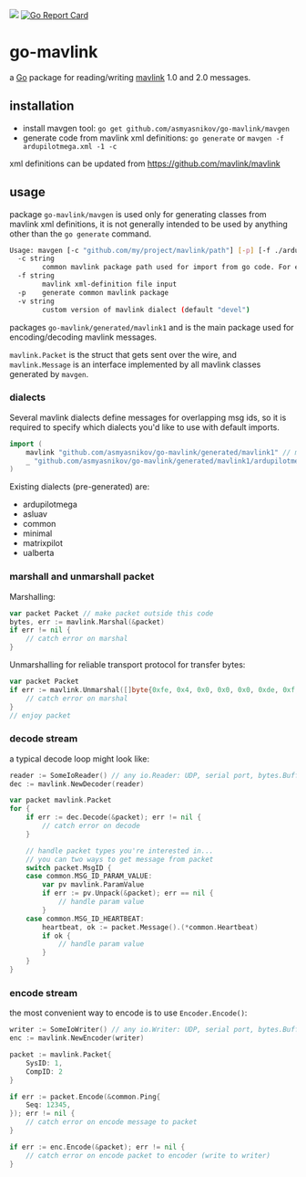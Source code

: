 [<img src="https://travis-ci.org/asmyasnikov/go-mavlink.svg?branch=master">](https://travis-ci.org/asmyasnikov/go-mavlink) [![Go Report Card](https://goreportcard.com/badge/github.com/asmyasnikov/go-mavlink)](https://goreportcard.com/report/github.com/asmyasnikov/go-mavlink)
# go-mavlink

a [Go](http://golang.org/) package for reading/writing [mavlink](http://qgroundcontrol.org/mavlink/start) 1.0 and 2.0 messages.

## installation

* install mavgen tool: `go get github.com/asmyasnikov/go-mavlink/mavgen`
* generate code from mavlink xml definitions: `go generate` or `mavgen -f ardupilotmega.xml -1 -c`

xml definitions can be updated from https://github.com/mavlink/mavlink

## usage

package `go-mavlink/mavgen` is used only for generating classes from mavlink xml definitions, it is not generally intended to be used by anything other than the `go generate` command.

```bash
Usage: mavgen [-c "github.com/my/project/mavlink/path"] [-p] [-f ./ardupilotmega.xml] [-v "ardupilotmega-v1.2.3"]
  -c string
        common mavlink package path used for import from go code. For example "github.com/asmyasnikov/go-mavlink/generated/mavlink1"
  -f string
        mavlink xml-definition file input
  -p    generate common mavlink package
  -v string
        custom version of mavlink dialect (default "devel")
```

packages `go-mavlink/generated/mavlink1` and  is the main package used for encoding/decoding mavlink messages.

`mavlink.Packet` is the struct that gets sent over the wire, and `mavlink.Message` is an interface implemented by all mavlink classes generated by `mavgen`. 

### dialects

Several mavlink dialects define messages for overlapping msg ids, so it is required to specify which dialects you'd like to use with default imports.

```go
import (
    mavlink "github.com/asmyasnikov/go-mavlink/generated/mavlink1" // mavlink common package
    _ "github.com/asmyasnikov/go-mavlink/generated/mavlink1/ardupilotmega" // init support ardupilotmega dialect
)
```

Existing dialects (pre-generated) are:
* ardupilotmega
* asluav
* common
* minimal
* matrixpilot
* ualberta

### marshall and unmarshall packet

Marshalling:

```go
var packet Packet // make packet outside this code
bytes, err := mavlink.Marshal(&packet)
if err != nil {
    // catch error on marshal
}
```

Unmarshalling for reliable transport protocol for transfer bytes:

```go
var packet Packet
if err := mavlink.Unmarshal([]byte{0xfe, 0x4, 0x0, 0x0, 0x0, 0xde, 0xf, 0x27, 0x0, 0x0, 0xf4, 0xe2}, &packet); err != nil {
    // catch error on marshal
}
// enjoy packet
```

### decode stream

a typical decode loop might look like:

```go
reader := SomeIoReader() // any io.Reader: UDP, serial port, bytes.Buffer, etc
dec := mavlink.NewDecoder(reader)

var packet mavlink.Packet
for {
    if err := dec.Decode(&packet); err != nil {
        // catch error on decode
    }

    // handle packet types you're interested in...
    // you can two ways to get message from packet
    switch packet.MsgID {
    case common.MSG_ID_PARAM_VALUE:
        var pv mavlink.ParamValue
        if err := pv.Unpack(&packet); err == nil {
            // handle param value
        }
    case common.MSG_ID_HEARTBEAT:
        heartbeat, ok := packet.Message().(*common.Heartbeat)
        if ok {
            // handle param value
        }
    }
}
```

### encode stream

the most convenient way to encode is to use `Encoder.Encode()`:

```go
writer := SomeIoWriter() // any io.Writer: UDP, serial port, bytes.Buffer, etc
enc := mavlink.NewEncoder(writer)

packet := mavlink.Packet{
    SysID: 1,
    CompID: 2
}

if err := packet.Encode(&common.Ping{
    Seq: 12345,
}); err != nil {
    // catch error on encode message to packet
}

if err := enc.Encode(&packet); err != nil {
    // catch error on encode packet to encoder (write to writer)
}
```
